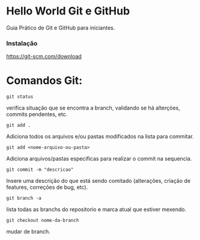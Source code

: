 # Hello World Git e GitHub

Guia Prático de Git e GitHub para iniciantes.

### Instalação 
https://git-scm.com/download

# Comandos Git:

`git status`

verifica situação que se encontra a branch, validando se há alterções, commits pendentes, etc.

`git add .`

Adiciona todos os arquivos e/ou pastas modificados na lista para commitar. 

`git add <nome-arquivo-ou-pasta>`

Adiciona arquivos/pastas específicas para realizar o commit na sequencia.

`git commit -m "descricao"`

Insere uma descrição do que está sendo comitado (alterações, criação de features, correções de bug, etc).

`git branch -a`

lista todas as branchs do repositorio e marca atual que estiver mexendo.

`git checkout nome-da-branch`

mudar de branch.
